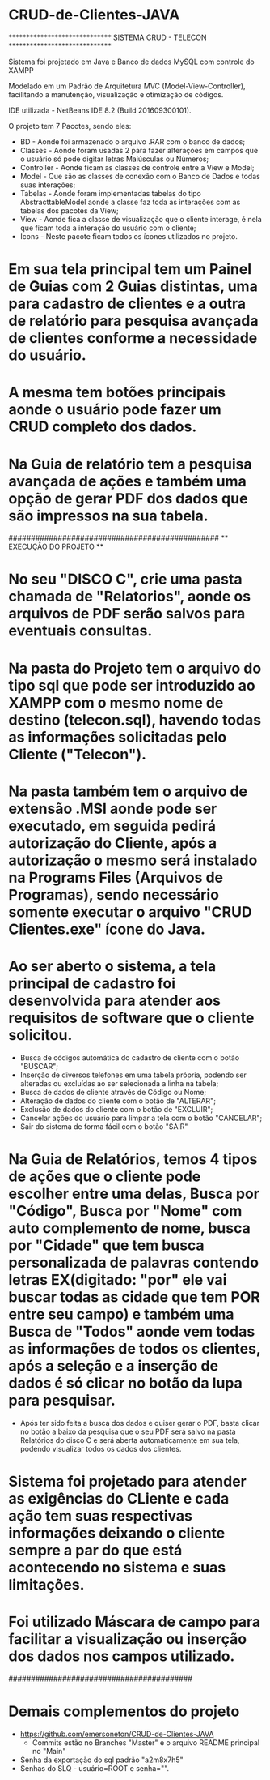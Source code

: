 # CRUD-de-Clientes-JAVA
***************************** SISTEMA CRUD - TELECON ***************************** 

Sistema foi projetado em Java e Banco de dados MySQL com controle do XAMPP

Modelado em um Padrão de Arquitetura MVC (Model-View-Controller), facilitando a manutenção, visualização e otimização de códigos.

IDE utilizada - NetBeans IDE 8.2 (Build 201609300101).

O projeto tem 7 Pacotes, sendo eles:
  * BD - Aonde foi armazenado o arquivo .RAR com o banco de dados;
  * Classes - Aonde foram usadas 2 para fazer alterações em campos que o usuário só pode digitar letras Maiúsculas ou Números;
  * Controller - Aonde ficam as classes de controle entre a View e Model;
  * Model - Que são as classes de conexão com o Banco de Dados e todas suas interações;
  * Tabelas - Aonde foram implementadas tabelas do tipo AbstracttableModel aonde a classe faz toda as interações com as tabelas dos pacotes da View;
  * View - Aonde fica a classe de visualização que o cliente interage, é nela que ficam toda a interação do usuário com o cliente;
  * Icons - Neste pacote ficam todos os ícones utilizados no projeto.

# Em sua tela principal tem um Painel de Guias com 2 Guias distintas, uma para cadastro de clientes e a outra de relatório para pesquisa avançada de clientes conforme a necessidade do usuário.

# A mesma tem botões principais aonde o usuário pode fazer um CRUD completo dos dados.

# Na Guia de relatório tem a pesquisa avançada de ações e também uma opção de gerar PDF dos dados que são impressos na sua tabela.


###############################################
** EXECUÇÃO DO PROJETO **

# No seu "DISCO C", crie uma pasta chamada de "Relatorios", aonde os arquivos de PDF serão salvos para eventuais consultas.

# Na pasta do Projeto tem o arquivo do tipo sql que pode ser introduzido ao XAMPP com o mesmo nome de destino (telecon.sql), havendo todas as informações solicitadas pelo Cliente ("Telecon").

# Na pasta também tem o arquivo de extensão .MSI aonde pode ser executado, em seguida pedirá autorização do Cliente, após a autorização o mesmo será instalado na Programs Files (Arquivos de Programas), sendo necessário somente executar o arquivo "CRUD Clientes.exe" ícone do Java.

# Ao ser aberto o sistema, a tela principal de cadastro foi desenvolvida para atender aos requisitos de software que o cliente solicitou.
  * Busca de códigos automática do cadastro de cliente com o botão "BUSCAR";
  * Inserção de diversos telefones em uma tabela própria, podendo ser alteradas ou excluídas ao ser selecionada a linha na tabela;
  * Busca de dados de cliente através de Código ou Nome;
  * Alteração de dados do cliente com o botão de "ALTERAR";
  * Exclusão de dados do cliente com o botão de "EXCLUIR";
  * Cancelar ações do usuário para limpar a tela com o botão "CANCELAR";
  * Sair do sistema de forma fácil com o botão "SAIR"

# Na Guia de Relatórios, temos 4 tipos de ações que o cliente pode escolher entre uma delas, Busca por "Código", Busca por "Nome" com auto complemento de nome, busca por "Cidade" que tem busca personalizada de palavras contendo letras EX(digitado: "por" ele vai buscar todas as cidade que tem POR entre seu campo) e também uma Busca de "Todos" aonde vem todas as informações de todos os clientes, após a seleção e a inserção de dados é só clicar no botão da lupa para pesquisar.
  * Após ter sido feita a busca dos dados e quiser gerar o PDF, basta clicar no botão a baixo da pesquisa que o seu PDF será salvo na pasta Relatórios do disco C e será aberta automaticamente em sua tela, podendo visualizar todos os dados dos clientes.

# Sistema foi projetado para atender as exigências do CLiente e cada ação tem suas respectivas informações deixando o cliente sempre a par do que está acontecendo no sistema e suas limitações.

# Foi utilizado Máscara de campo para facilitar a visualização ou inserção dos dados nos campos utilizado.

#########################################

# Demais complementos do projeto
  * https://github.com/emersoneton/CRUD-de-Clientes-JAVA
    - Commits estão no Branches "Master" e o arquivo README principal no "Main"
  * Senha da exportação do sql padrão "a2m8x7h5"
  * Senhas do SLQ - usuário=ROOT e senha="".



